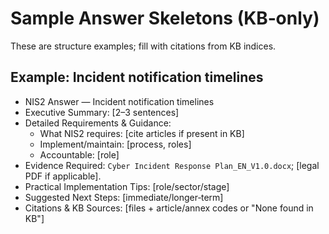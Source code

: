 # Sample Answer Skeletons (KB‑only)

These are structure examples; fill with citations from KB indices.

## Example: Incident notification timelines
- NIS2 Answer — Incident notification timelines
- Executive Summary: [2–3 sentences]
- Detailed Requirements & Guidance:
  - What NIS2 requires: [cite articles if present in KB]
  - Implement/maintain: [process, roles]
  - Accountable: [role]
- Evidence Required: `Cyber Incident Response Plan_EN_V1.0.docx`; [legal PDF if applicable].
- Practical Implementation Tips: [role/sector/stage]
- Suggested Next Steps: [immediate/longer‑term]
- Citations & KB Sources: [files + article/annex codes or "None found in KB"]
